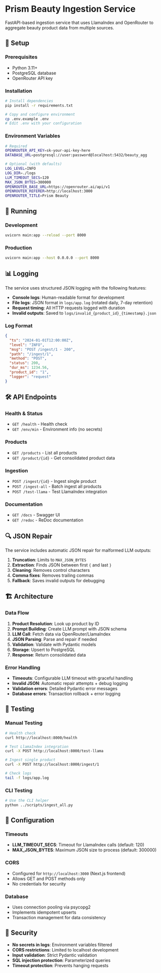 # Prism Beauty Ingestion Service

FastAPI-based ingestion service that uses LlamaIndex and OpenRouter to aggregate beauty product data from multiple sources.

## 🔧 Setup

### Prerequisites
- Python 3.11+
- PostgreSQL database
- OpenRouter API key

### Installation
```bash
# Install dependencies
pip install -r requirements.txt

# Copy and configure environment
cp .env.example .env
# Edit .env with your configuration
```

### Environment Variables
```bash
# Required
OPENROUTER_API_KEY=sk-your-api-key-here
DATABASE_URL=postgresql://user:password@localhost:5432/beauty_agg

# Optional (with defaults)
LOG_LEVEL=INFO
LOG_DIR=./logs
LLM_TIMEOUT_SECS=120
MAX_JSON_BYTES=300000
OPENROUTER_BASE_URL=https://openrouter.ai/api/v1
OPENROUTER_REFERER=http://localhost:3000
OPENROUTER_TITLE=Prism Beauty
```

## 🚀 Running

### Development
```bash
uvicorn main:app --reload --port 8000
```

### Production
```bash
uvicorn main:app --host 0.0.0.0 --port 8000
```

## 📊 Logging

The service uses structured JSON logging with the following features:

- **Console logs**: Human-readable format for development
- **File logs**: JSON format in `logs/app.log` (rotated daily, 7-day retention)
- **Request timing**: All HTTP requests logged with duration
- **Invalid outputs**: Saved to `logs/invalid_{product_id}_{timestamp}.json`

### Log Format
```json
{
  "ts": "2024-01-01T12:00:00Z",
  "level": "INFO",
  "msg": "POST /ingest/1 - 200",
  "path": "/ingest/1",
  "method": "POST",
  "status": 200,
  "dur_ms": 1234.56,
  "product_id": "1",
  "logger": "request"
}
```

## 🛠️ API Endpoints

### Health & Status
- `GET /health` - Health check
- `GET /env/min` - Environment info (no secrets)

### Products
- `GET /products` - List all products
- `GET /product/{id}` - Get consolidated product data

### Ingestion
- `POST /ingest/{id}` - Ingest single product
- `POST /ingest-all` - Batch ingest all products
- `POST /test-llama` - Test LlamaIndex integration

### Documentation
- `GET /docs` - Swagger UI
- `GET /redoc` - ReDoc documentation

## 🔍 JSON Repair

The service includes automatic JSON repair for malformed LLM outputs:

1. **Truncation**: Limits to `MAX_JSON_BYTES`
2. **Extraction**: Finds JSON between first `{` and last `}`
3. **Cleaning**: Removes control characters
4. **Comma fixes**: Removes trailing commas
5. **Fallback**: Saves invalid outputs for debugging

## 🏗️ Architecture

### Data Flow
1. **Product Resolution**: Look up product by ID
2. **Prompt Building**: Create LLM prompt with JSON schema
3. **LLM Call**: Fetch data via OpenRouter/LlamaIndex
4. **JSON Parsing**: Parse and repair if needed
5. **Validation**: Validate with Pydantic models
6. **Storage**: Upsert to PostgreSQL
7. **Response**: Return consolidated data

### Error Handling
- **Timeouts**: Configurable LLM timeout with graceful handling
- **Invalid JSON**: Automatic repair attempts + debug logging
- **Validation errors**: Detailed Pydantic error messages
- **Database errors**: Transaction rollback + error logging

## 🧪 Testing

### Manual Testing
```bash
# Health check
curl http://localhost:8000/health

# Test LlamaIndex integration
curl -X POST http://localhost:8000/test-llama

# Ingest single product
curl -X POST http://localhost:8000/ingest/1

# Check logs
tail -f logs/app.log
```

### CLI Testing
```bash
# Use the CLI helper
python ../scripts/ingest_all.py
```

## 📝 Configuration

### Timeouts
- **LLM_TIMEOUT_SECS**: Timeout for LlamaIndex calls (default: 120)
- **MAX_JSON_BYTES**: Maximum JSON size to process (default: 300000)

### CORS
- Configured for `http://localhost:3000` (Next.js frontend)
- Allows GET and POST methods only
- No credentials for security

### Database
- Uses connection pooling via psycopg2
- Implements idempotent upserts
- Transaction management for data consistency

## 🔐 Security

- **No secrets in logs**: Environment variables filtered
- **CORS restrictions**: Limited to localhost development
- **Input validation**: Strict Pydantic validation
- **SQL injection protection**: Parameterized queries
- **Timeout protection**: Prevents hanging requests

